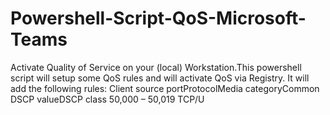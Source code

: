 # Powershell-Script-QoS-Microsoft-Teams
Activate Quality of Service on your (local) Workstation.This powershell script will setup some QoS rules and will activate QoS via Registry. It will add the following rules: Client source portProtocolMedia categoryCommon DSCP valueDSCP class 50,000 – 50,019 TCP/U
